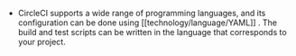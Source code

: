 - CircleCI supports a wide range of programming languages, and its configuration can be done using [[technology/language/YAML]] . The build and test scripts can be written in the language that corresponds to your project.